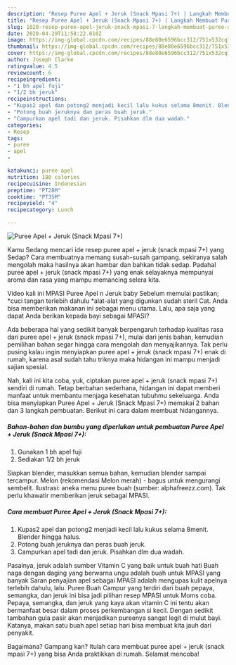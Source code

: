 ```yaml
---
description: "Resep Puree Apel + Jeruk (Snack Mpasi 7+) | Langkah Membuat Puree Apel + Jeruk (Snack Mpasi 7+) Yang Lezat"
title: "Resep Puree Apel + Jeruk (Snack Mpasi 7+) | Langkah Membuat Puree Apel + Jeruk (Snack Mpasi 7+) Yang Lezat"
slug: 1020-resep-puree-apel-jeruk-snack-mpasi-7-langkah-membuat-puree-apel-jeruk-snack-mpasi-7-yang-lezat
date: 2020-04-29T11:58:22.610Z
image: https://img-global.cpcdn.com/recipes/88e80e6596bcc312/751x532cq70/puree-apel-jeruk-snack-mpasi-7-foto-resep-utama.jpg
thumbnail: https://img-global.cpcdn.com/recipes/88e80e6596bcc312/751x532cq70/puree-apel-jeruk-snack-mpasi-7-foto-resep-utama.jpg
cover: https://img-global.cpcdn.com/recipes/88e80e6596bcc312/751x532cq70/puree-apel-jeruk-snack-mpasi-7-foto-resep-utama.jpg
author: Joseph Clarke
ratingvalue: 4.5
reviewcount: 6
recipeingredient:
- "1 bh apel fuji"
- "1/2 bh jeruk"
recipeinstructions:
- "Kupas2 apel dan potong2 menjadi kecil lalu kukus selama 8menit. Blender hingga halus."
- "Potong buah jeruknya dan peras buah jeruk."
- "Campurkan apel tadi dan jeruk. Pisahkan dlm dua wadah."
categories:
- Resep
tags:
- puree
- apel
- 

katakunci: puree apel  
nutrition: 180 calories
recipecuisine: Indonesian
preptime: "PT28M"
cooktime: "PT35M"
recipeyield: "4"
recipecategory: Lunch

---
```



![Puree Apel + Jeruk (Snack Mpasi 7+)](https://img-global.cpcdn.com/recipes/88e80e6596bcc312/751x532cq70/puree-apel-jeruk-snack-mpasi-7-foto-resep-utama.jpg)

Kamu Sedang mencari ide resep puree apel + jeruk (snack mpasi 7+) yang Sedap? Cara membuatnya memang susah-susah gampang. sekiranya salah mengolah maka hasilnya akan hambar dan bahkan tidak sedap. Padahal puree apel + jeruk (snack mpasi 7+) yang enak selayaknya mempunyai aroma dan rasa yang mampu memancing selera kita.

Video kali ini MPASI Puree Apel n Jeruk baby Sebelum memulai pastikan; *cuci tangan terlebih dahulu *alat-alat yang digunkan sudah steril Cat. Anda bisa memberikan makanan ini sebagai menu utama. Lalu, apa saja yang dapat Anda berikan kepada bayi sebagai MPASI?

Ada beberapa hal yang sedikit banyak berpengaruh terhadap kualitas rasa dari puree apel + jeruk (snack mpasi 7+), mulai dari jenis bahan, kemudian pemilihan bahan segar hingga cara mengolah dan menyajikannya. Tak perlu pusing kalau ingin menyiapkan puree apel + jeruk (snack mpasi 7+) enak di rumah, karena asal sudah tahu triknya maka hidangan ini mampu menjadi sajian spesial.


Nah, kali ini kita coba, yuk, ciptakan puree apel + jeruk (snack mpasi 7+) sendiri di rumah. Tetap berbahan sederhana, hidangan ini dapat memberi manfaat untuk membantu menjaga kesehatan tubuhmu sekeluarga. Anda bisa menyiapkan Puree Apel + Jeruk (Snack Mpasi 7+) memakai 2 bahan dan 3 langkah pembuatan. Berikut ini cara dalam membuat hidangannya.

<!--inarticleads1-->

##### Bahan-bahan dan bumbu yang diperlukan untuk pembuatan Puree Apel + Jeruk (Snack Mpasi 7+):

1. Gunakan 1 bh apel fuji
1. Sediakan 1/2 bh jeruk


Siapkan blender, masukkan semua bahan, kemudian blender sampai tercampur. Melon (rekomendasi Melon merah) - bagus untuk mengurangi sembelit. Ilustrasi: aneka menu puree buah (sumber: alphafreezz.com). Tak perlu khawatir memberikan jeruk sebagai MPASI. 

<!--inarticleads2-->

##### Cara membuat Puree Apel + Jeruk (Snack Mpasi 7+):

1. Kupas2 apel dan potong2 menjadi kecil lalu kukus selama 8menit. Blender hingga halus.
1. Potong buah jeruknya dan peras buah jeruk.
1. Campurkan apel tadi dan jeruk. Pisahkan dlm dua wadah.


Pasalnya, jeruk adalah sumber Vitamin C yang baik untuk buah hati Buah naga dengan daging yang berwarna ungu adalah buah untuk MPASI yang banyak Saran penyajian apel sebagai MPASI adalah mengupas kulit apelnya terlebih dahulu, lalu. Puree Buah Campur yang terdiri dari buah pepaya, semangka, dan jeruk ini bisa jadi pilihan resep MPASI untuk Moms coba. Pepaya, semangka, dan jeruk yang kaya akan vitamin C ini tentu akan bermanfaat besar dalam proses perkembangan si kecil. Dengan sedikit tambahan gula pasir akan menjadikan pureenya sangat legit di mulut bayi. Katanya, makan satu buah apel setiap hari bisa membuat kita jauh dari penyakit. 

Bagaimana? Gampang kan? Itulah cara membuat puree apel + jeruk (snack mpasi 7+) yang bisa Anda praktikkan di rumah. Selamat mencoba!

